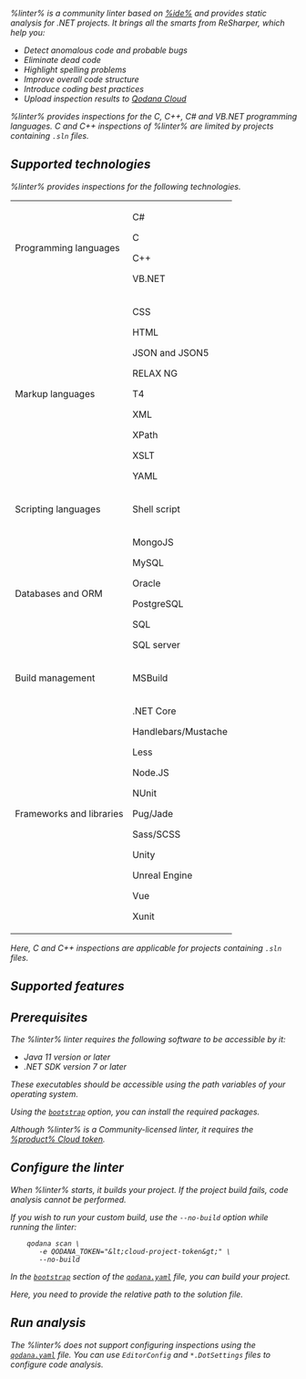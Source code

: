 [//]: # (title: Qodana Community for .NET)

<!-- What technologies does this linter support ?? -->

<var name="linter" value="Qodana Community for .NET"/>
<var name="ide" value="ReSharper"/>
<var name="docker-image" value="jetbrains/qodana-cdnet:2023.3"/>
<var name="config-file" value="qodana-cdnet-docker-readme.xml"/>

%linter% is a community linter based on [%ide%](https://www.jetbrains.com/rider/) and provides static analysis for .NET projects.
It brings all the smarts from ReSharper, which help you:

* Detect anomalous code and probable bugs
* Eliminate dead code
* Highlight spelling problems
* Improve overall code structure
* Introduce coding best practices
* Upload inspection results to [Qodana Cloud](cloud-about.xml)

%linter% provides inspections for the C, C++, C# and VB.NET programming languages.
C and C++ inspections of %linter% are limited by projects containing `.sln` files. 

## Supported technologies

<!-- This needs to be checked by downloading the SARIF file -->

%linter% provides inspections for the following technologies.

<table header-style="none">
    <tr>
        <td>Programming languages</td>
        <td>
            <p>C#</p>
            <p>C</p>
            <p>C++</p>
            <p>VB.NET</p>
        </td>
    </tr>
    <tr>
        <td>Markup languages</td>
        <td>
            <p>CSS</p>
            <p>HTML</p>
            <p>JSON and JSON5</p>
            <p>RELAX NG</p>
            <p>T4</p>
            <p>XML</p>
            <p>XPath</p>
            <p>XSLT</p>
            <p>YAML</p>
        </td>
    </tr>
    <tr>
        <td>Scripting languages</td>
        <td>
            <p>Shell script</p>
        </td>
    </tr>
        <tr>
        <td>Databases and ORM</td>
        <td>
            <p>MongoJS</p>
            <p>MySQL</p>
            <p>Oracle</p>
            <p>PostgreSQL</p>
            <p>SQL</p>
            <p>SQL server</p>
        </td>
    </tr>
    <tr>
        <td>Build management</td>
        <td>
            <p>MSBuild</p>
        </td>
    </tr>
    <tr>
        <td>Frameworks and libraries</td>
        <td>
            <p>.NET Core</p>
            <p>Handlebars/Mustache</p>
            <p>Less</p>
            <p>Node.JS</p>
            <p>NUnit</p>
            <p>Pug/Jade</p>
            <p>Sass/SCSS</p>
            <p>Unity</p>
            <p>Unreal Engine</p>
            <p>Vue</p>
            <p>Xunit</p>
        </td>
    </tr>
</table>

Here, C and C++ inspections are applicable for projects containing `.sln` files.

## Supported features

<include src="lib_qd.xml" include-id="linters-supported-features" use-filter="empty,cdnet"/>

## Prerequisites

The %linter% linter requires the following software to be accessible by it: 

* Java 11 version or later
* .NET SDK version 7 or later

These executables should be accessible using the path variables of your operating system. 

Using the [`bootstrap`](before-running-qodana.md) option, you can install the required packages. 

Although %linter% is a Community-licensed linter, it requires the [%product% Cloud token](cloud-onboarding.md). 

## Configure the linter

<!-- This needs to be reviewed -->

<p><include src="lib_qd.xml" include-id="docker-dotnet-specific-solution-project"/></p>

When %linter% starts, it builds your project. If the project build fails, code analysis cannot be performed.

If you wish to run your custom build, use the `--no-build` option while running the linter: 

<!-- Where to place the --no-build option -->

```shell
    qodana scan \
       -e QODANA_TOKEN="&lt;cloud-project-token&gt;" \
       --no-build
```


In the [`bootstrap`](before-running-qodana.md) section of the [`qodana.yaml`](qodana-yaml.md) file, you can build your
project.

<!-- This needs to be moved to the lib_qd.xml chunk -->

<note>Here, you need to provide the relative path to the solution file.</note>

## Run analysis

<p><include src="lib_qd.xml" include-id="qodana-cli-quickstart" use-filter="non-gs,other,empty,non-php"/></p>


<note>The %linter% does not support configuring inspections using the 
<a href="qodana-yaml.md"><code>qodana.yaml</code></a> file. 
You can use <code>EditorConfig</code> and <code>*.DotSettings</code> files to configure code analysis.</note>